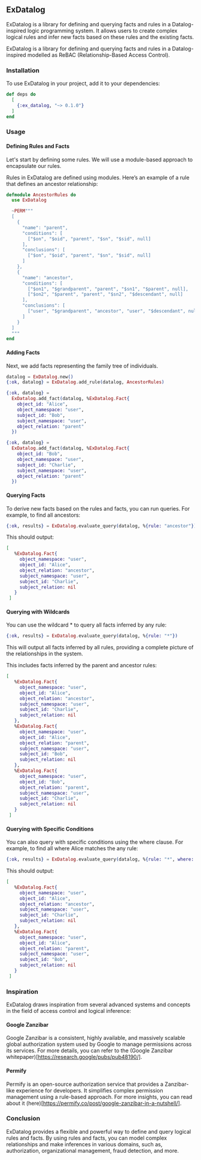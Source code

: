## ExDatalog

ExDatalog is a library for defining and querying facts and rules in a Datalog-inspired logic programming system. It allows users to create complex logical rules and infer new facts based on these rules and the existing facts.

ExDatalog is a library for defining and querying facts and rules in a Datalog-inspired modelled as ReBAC (Relationship-Based Access Control).

### Installation

To use ExDatalog in your project, add it to your dependencies:

```elixir
def deps do
  [
    {:ex_datalog, "~> 0.1.0"}
  ]
end
```

### Usage

#### Defining Rules and Facts

Let's start by defining some rules. We will use a module-based approach to encapsulate our rules.

Rules in ExDatalog are defined using modules. Here’s an example of a rule that defines an ancestor relationship:

```elixir
defmodule AncestorRules do
  use ExDatalog

  ~PERM"""
  [
    {
      "name": "parent",
      "conditions": [
        ["$on", "$oid", "parent", "$sn", "$sid", null]
      ],
      "conclusions": [
        ["$on", "$oid", "parent", "$sn", "$sid", null]
      ]
    },
    {
      "name": "ancestor",
      "conditions": [
        ["$on1", "$grandparent", "parent", "$sn1", "$parent", null],
        ["$on2", "$parent", "parent", "$sn2", "$descendant", null]
      ],
      "conclusions": [
        ["user", "$grandparent", "ancestor", "user", "$descendant", null]
      ]
    }
  ]
  """
end
```

#### Adding Facts

Next, we add facts representing the family tree of individuals.

```elixir
datalog = ExDatalog.new()
{:ok, datalog} = ExDatalog.add_rule(datalog, AncestorRules)

{:ok, datalog} =
  ExDatalog.add_fact(datalog, %ExDatalog.Fact{
    object_id: "Alice",
    object_namespace: "user",
    subject_id: "Bob",
    subject_namespace: "user",
    object_relation: "parent"
  })

{:ok, datalog} =
  ExDatalog.add_fact(datalog, %ExDatalog.Fact{
    object_id: "Bob",
    object_namespace: "user",
    subject_id: "Charlie",
    subject_namespace: "user",
    object_relation: "parent"
  })
```

#### Querying Facts

To derive new facts based on the rules and facts, you can run queries. For example, to find all ancestors:

```elixir
{:ok, results} = ExDatalog.evaluate_query(datalog, %{rule: "ancestor"})
```

This should output:

```elixir
[
   %ExDatalog.Fact{
     object_namespace: "user",
     object_id: "Alice",
     object_relation: "ancestor",
     subject_namespace: "user",
     subject_id: "Charlie",
     subject_relation: nil
   }
 ]
```

#### Querying with Wildcards

You can use the wildcard \* to query all facts inferred by any rule:

```elixir
{:ok, results} = ExDatalog.evaluate_query(datalog, %{rule: "*"})
```

This will output all facts inferred by all rules, providing a complete picture of the relationships in the system.

This includes facts inferred by the parent and ancestor rules:

```elixir
[
   %ExDatalog.Fact{
     object_namespace: "user",
     object_id: "Alice",
     object_relation: "ancestor",
     subject_namespace: "user",
     subject_id: "Charlie",
     subject_relation: nil
   },
   %ExDatalog.Fact{
     object_namespace: "user",
     object_id: "Alice",
     object_relation: "parent",
     subject_namespace: "user",
     subject_id: "Bob",
     subject_relation: nil
   },
   %ExDatalog.Fact{
     object_namespace: "user",
     object_id: "Bob",
     object_relation: "parent",
     subject_namespace: "user",
     subject_id: "Charlie",
     subject_relation: nil
   }
 ]
```

#### Querying with Specific Conditions

You can also query with specific conditions using the where clause. For example, to find all where Alice matches the any rule:

```elixir
{:ok, results} = ExDatalog.evaluate_query(datalog, %{rule: "*", where: %{object_id: "Alice"}})
```

This should output:

```elixir
[
   %ExDatalog.Fact{
     object_namespace: "user",
     object_id: "Alice",
     object_relation: "ancestor",
     subject_namespace: "user",
     subject_id: "Charlie",
     subject_relation: nil
   },
   %ExDatalog.Fact{
     object_namespace: "user",
     object_id: "Alice",
     object_relation: "parent",
     subject_namespace: "user",
     subject_id: "Bob",
     subject_relation: nil
   }
 ]
```

### Inspiration

ExDatalog draws inspiration from several advanced systems and concepts in the field of access control and logical inference:

#### Google Zanzibar

Google Zanzibar is a consistent, highly available, and massively scalable global authorization system used by Google to manage permissions across its services. For more details, you can refer to the (Google Zanzibar whitepaper)[https://research.google/pubs/pub48190/].

#### Permify

Permify is an open-source authorization service that provides a Zanzibar-like experience for developers. It simplifies complex permission management using a rule-based approach. For more insights, you can read about it (here)[https://permify.co/post/google-zanzibar-in-a-nutshell/].

### Conclusion

ExDatalog provides a flexible and powerful way to define and query logical rules and facts. By using rules and facts, you can model complex relationships and make inferences in various domains, such as, authorization, organizational management, fraud detection, and more.
